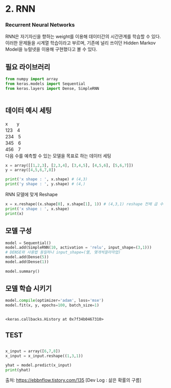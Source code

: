 # 2. RNN



### Recurrent Neural Networks
RNN은 자기자신을 향하는 weight를 이용해 데이터간의 시간관계를 학습할 수 있다. 이러한 문제들을 시계열 학습이라고 부르며, 기존에 널리 쓰이던 Hidden Markov Model을 뉴럴넷을 이용해 구현했다고 볼 수 있다.



## 필요 라이브러리


```python
from numpy import array
from keras.models import Sequential
from keras.layers import Dense, SimpleRNN
 
```

## 데이터 예시 세팅
x　　y<br>
123　4<br>
234　5<br>
345　6<br>
456　7<br>
다음 수를 예측할 수 있는 모델을 목표로 하는 데이터 세팅


```python
x = array([[1,2,3], [2,3,4], [3,4,5], [4,5,6], [5,6,7]])
y = array([4,5,6,7,8])

print('x shape : ', x.shape) # (4,3)
print('y shape : ', y.shape) # (4,)

```

RNN 모델에 맞게 Reshape


```python
x = x.reshape((x.shape[0], x.shape[1], 1)) # (4,3,1) reshape 전체 곱 수 같아야 4*3=4*3*1
print('x shape : ', x.shape)
print(x)
```

## 모델 구성


```python
model = Sequential()
model.add(SimpleRNN(10, activation = 'relu', input_shape=(3,1)))
# DENSE와 사용법 동일하나 input_shape=(열, 몇개씩잘라작업)
model.add(Dense(5))
model.add(Dense(1))
 
model.summary()
```

## 모델 학습 시키기


```python
model.compile(optimizer='adam', loss='mse')
model.fit(x, y, epochs=100, batch_size=1)
 
```




    <keras.callbacks.History at 0x7f34b0467310>



## TEST


```python

x_input = array([6,7,8])
x_input = x_input.reshape((1,3,1))

yhat = model.predict(x_input)
print(yhat)

```

출처: https://ebbnflow.tistory.com/135 [Dev Log : 삶은 확률의 구름]


```python

```
